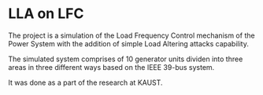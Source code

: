 # LLA on LFC

The project is a simulation of the Load Frequency Control mechanism of the Power System with the addition of simple Load Altering attacks capability.

The simulated system comprises of 10 generator units dividen into three areas in three different ways based on the IEEE 39-bus system.

It was done as a part of the research at KAUST.